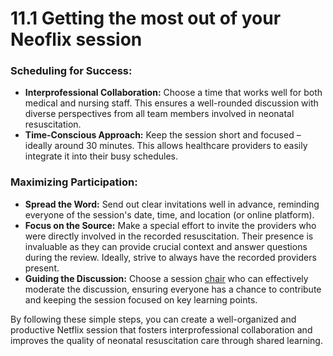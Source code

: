 # 11.1 Getting the most out of your Neoflix session

### **Scheduling for Success:**

* **Interprofessional Collaboration:** Choose a time that works well for both medical and nursing staff. This ensures a well-rounded discussion with diverse perspectives from all team members involved in neonatal resuscitation.
* **Time-Conscious Approach:** Keep the session short and focused – ideally around 30 minutes. This allows healthcare providers to easily integrate it into their busy schedules.

### **Maximizing Participation:**

* **Spread the Word:** Send out clear invitations well in advance, reminding everyone of the session's date, time, and location (or online platform).
* **Focus on the Source:** Make a special effort to invite the providers who were directly involved in the recorded resuscitation. Their presence is invaluable as they can provide crucial context and answer questions during the review. Ideally, strive to always have the recorded providers present.
* **Guiding the Discussion:** Choose a session [chair](11.3-tasks-of-the-chair.md) who can effectively moderate the discussion, ensuring everyone has a chance to contribute and keeping the session focused on key learning points.

By following these simple steps, you can create a well-organized and productive Netflix session that fosters interprofessional collaboration and improves the quality of neonatal resuscitation care through shared learning.
